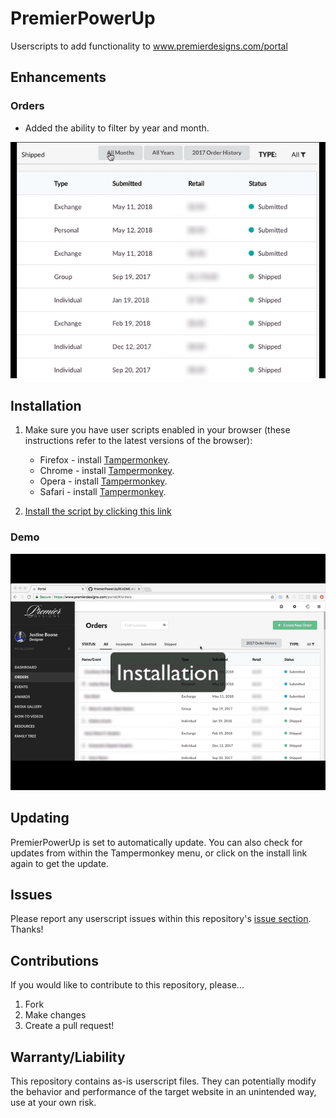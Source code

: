 # PremierPowerUp
Userscripts to add functionality to www.premierdesigns.com/portal

## Enhancements

### Orders

- Added the ability to filter by year and month.

![Filter Orders](https://raw.githubusercontent.com/BrandonBoone/PremierPowerUp/master/filterOrders.gif)

## Installation

1. Make sure you have user scripts enabled in your browser (these instructions refer to the latest versions of the browser):

	* Firefox - install [Tampermonkey](https://tampermonkey.net/?ext=dhdg&browser=firefox).
	* Chrome - install [Tampermonkey](https://tampermonkey.net/?ext=dhdg&browser=chrome).
	* Opera - install [Tampermonkey](https://tampermonkey.net/?ext=dhdg&browser=opera).
	* Safari - install [Tampermonkey](https://tampermonkey.net/?ext=dhdg&browser=safari).

2. [Install the script by clicking this link][link-to-source]

[link-to-source]: https://raw.githubusercontent.com/BrandonBoone/PremierPowerUp/master/premierpowerup.user.js

### Demo
![installation](https://raw.githubusercontent.com/BrandonBoone/PremierPowerUp/master/installation.gif)

## Updating

PremierPowerUp is set to automatically update. You can also check for updates from within the Tampermonkey menu, or click on the install link again to get the update.

## Issues

Please report any userscript issues within this repository's [issue section](https://github.com/BrandonBoone/PremierPowerUp/issues). Thanks!

## Contributions

If you would like to contribute to this repository, please...

1. Fork
2. Make changes
3. Create a pull request!

## Warranty/Liability

This repository contains as-is userscript files. They can potentially modify the behavior and performance of the target website in an unintended way, use at your own risk.
